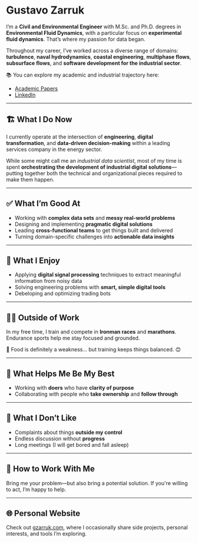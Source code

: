 # Gustavo Zarruk

I’m a **Civil and Environmental Engineer** with M.Sc. and Ph.D. degrees in **Environmental Fluid Dynamics**, with a particular focus on **experimental fluid dynamics**. That’s where my passion for data began.

Throughout my career, I’ve worked across a diverse range of domains: **turbulence**, **naval hydrodynamics**, **coastal engineering**, **multiphase flows**, **subsurface flows**, and **software development for the industrial sector**.

📚 You can explore my academic and industrial trajectory here:
- [Academic Papers](https://scholar.google.com/citations?hl=en&user=Ncr0ISUAAAAJ)
- [LinkedIn](https://arc.net/l/quote/yusliqil)

---

## 🏗️ What I Do Now

I currently operate at the intersection of **engineering**, **digital transformation**, and **data-driven decision-making** within a leading services company in the energy sector.

While some might call me an *industrial data scientist*, most of my time is spent **orchestrating the development of industrial digital solutions**—putting together both the technical and organizational pieces required to make them happen.

---

## ✅ What I’m Good At

- Working with **complex data sets** and **messy real-world problems**
- Designing and implementing **pragmatic digital solutions**
- Leading **cross-functional teams** to get things built and delivered
- Turning domain-specific challenges into **actionable data insights**

---

## 🔬 What I Enjoy

- Applying **digital signal processing** techniques to extract meaningful information from noisy data
- Solving engineering problems with **smart, simple digital tools**
- Debeloping and optimizing trading bots

---

## 🏃‍♂️ Outside of Work

In my free time, I train and compete in **Ironman races** and **marathons**. Endurance sports help me stay focused and grounded.

🥗 Food is definitely a weakness... but training keeps things balanced. 😊

---

## 🔋 What Helps Me Be My Best

- Working with **doers** who have **clarity of purpose**
- Collaborating with people who **take ownership** and **follow through**

---

## 🚫 What I Don’t Like

- Complaints about things **outside my control**
- Endless discussion without **progress**
- Long meetings (I will get bored and fall asleep)

---

## 🤝 How to Work With Me

Bring me your problem—but also bring a potential solution. If you're willing to act, I’m happy to help.

---

## 🌐 Personal Website

Check out [gzarruk.com](https://www.gzarruk.com/), where I occasionally share side projects, personal interests, and tools I’m exploring.

